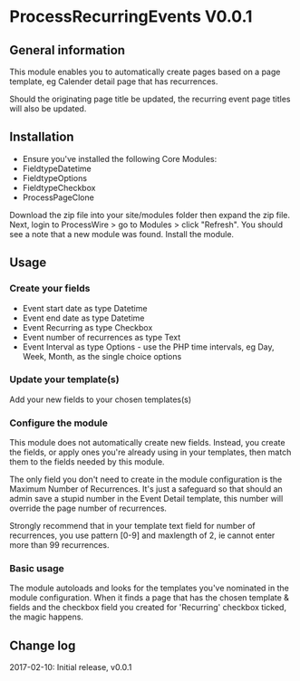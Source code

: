 # ProcessRecurringEvents V0.0.1


## General information
This module enables you to automatically create pages based on a page template, eg Calender detail page that has recurrences.

Should the originating page title be updated, the recurring event page titles will also be updated.

## Installation
* Ensure you've installed the following Core Modules:
*	FieldtypeDatetime
*  FieldtypeOptions
*  FieldtypeCheckbox
*  ProcessPageClone

Download the zip file into your site/modules folder then expand the zip file. Next, login to ProcessWire > go to Modules > click "Refresh". You should see a note that a new module was found. Install the module. 


## Usage
### Create your fields
* Event start date as type Datetime
* Event end date as type Datetime
* Event Recurring as type Checkbox
* Event number of recurrences as type Text
* Event Interval as type Options - use the PHP time intervals, eg Day, Week, Month, as the single choice options

### Update your template(s)
Add your new fields to your chosen templates(s)

### Configure the module
This module does not automatically create new fields. Instead, you create the fields, or apply ones you're already using in your templates, then match them to the fields needed by this module.

The only field you don't need to create in the module configuration is the Maximum Number of Recurrences. It's just a safeguard so that should an admin save a stupid number in the Event Detail template, this number will override the page number of recurrences.

Strongly recommend that in your template text field for number of recurrences, you use pattern [0-9] and maxlength of 2, ie cannot enter more than 99 recurrences.

### Basic usage
The module autoloads and looks for the templates you've nominated in the module configuration. When it finds a page that has the chosen template & fields and the checkbox field you created for 'Recurring' checkbox ticked, the magic happens.


## Change log
2017-02-10: Initial release, v0.0.1


